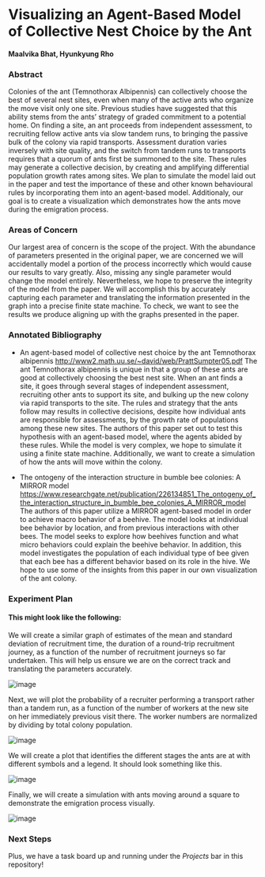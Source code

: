 
# Visualizing an Agent-Based Model of Collective Nest Choice by the Ant 
#### Maalvika Bhat, Hyunkyung Rho

### Abstract
Colonies of the ant (Temnothorax Albipennis) can collectively choose the best of several nest sites, even when many of the active ants who organize the move visit only one site. Previous studies have suggested that this ability stems from the ants’ strategy of graded commitment to a potential home. On finding a site, an ant proceeds from independent assessment, to recruiting fellow active ants via slow tandem runs, to bringing the passive bulk of the colony via rapid transports. Assessment duration varies inversely with site quality, and the switch from tandem runs to transports requires that a quorum of ants first be summoned to the site. These rules may generate a collective decision, by creating and amplifying differential population growth rates among sites. We plan to simulate the model laid out in the paper and test the importance of these and other known behavioural rules by incorporating them into an agent-based model. Additionaly, our goal is to create a visualization which demonstrates how the ants move during the emigration process. 

### Areas of Concern
Our largest area of concern is the scope of the project. With the abundance of parameters presented in the original paper, we are concerned we will accidentally model a portion of the process incorrectly which would cause our results to vary greatly. Also, missing any single parameter would change the model entirely. Nevertheless, we hope to preserve the integrity of the model from the paper. We will accomplish this by accurately capturing each parameter and translating the information presented in the graph into a precise finite state machine. To check, we want to see the results we produce aligning up with the graphs presented in the paper. 

### Annotated Bibliography 

- An agent-based model of collective nest choice by the ant Temnothorax albipennis
http://www2.math.uu.se/~david/web/PrattSumpter05.pdf
The ant Temnothorax albipennis is unique in that a group of these ants are good at collectively choosing the best nest site. When an ant finds a site, it goes through several stages of independent assessment, recruiting other ants to support its site, and bulking up the new colony via rapid transports to the site. The rules and strategy that the ants follow may results in collective decisions, despite how individual ants are responsible for assessments, by the growth rate of populations among these new sites. The authors of this paper set out to test this hypothesis with an agent-based model, where the agents abided by these rules. While the model is very complex, we hope to simulate it using a finite state machine. Additionally, we want to create a simulation of how the ants will move within the colony. 

- The ontogeny of the interaction structure in bumble bee colonies: A MIRROR model  
https://www.researchgate.net/publication/226134851_The_ontogeny_of_the_interaction_structure_in_bumble_bee_colonies_A_MIRROR_model
The authors of this paper utilize a MIRROR agent-based model in order to achieve macro behavior of a beehive. The model looks at individual bee behavior by location, and from previous interactions with other bees. The model seeks to explore how beehives function and what micro behaviors could explain the beehive behavior. In addition, this model investigates the population of each individual type of bee given that each bee has a different behavior based on its role in the hive. We hope to use some of the insights from this paper in our own visualization of the ant colony.
 
### Experiment Plan


#### This might look like the following: 

We will create a similar graph of estimates of the mean and standard deviation of recruitment time, the duration of a round-trip recruitment journey, as a function of the
number of recruitment journeys so far undertaken. This will help us ensure we are on the correct track and translating the parameters accurately.

![image](https://github.com/maalvikabhat/agent-based-ant-colony/blob/main/normalizednest.PNG)

Next, we will plot the probability of a recruiter performing a transport rather than a tandem run, as a function of the number of workers at the new site on her immediately previous visit there. The worker numbers are normalized by dividing by total colony population. 

![image](https://github.com/maalvikabhat/agent-based-ant-colony/blob/main/recnumber.PNG)

We will create a plot that identifies the different stages the ants are at with different symbols and a legend. It should look something like this.

![image](253176697_2983341461929021_3787379295825093977_n.jpg)

Finally, we will create a simulation with ants moving around a square to demonstrate the emigration process visually. 

![image](256168034_956707494925267_2335244230622024383_n.jpg)


### Next Steps
Plus, we have a task board up and running under the *Projects* bar in this repository!
